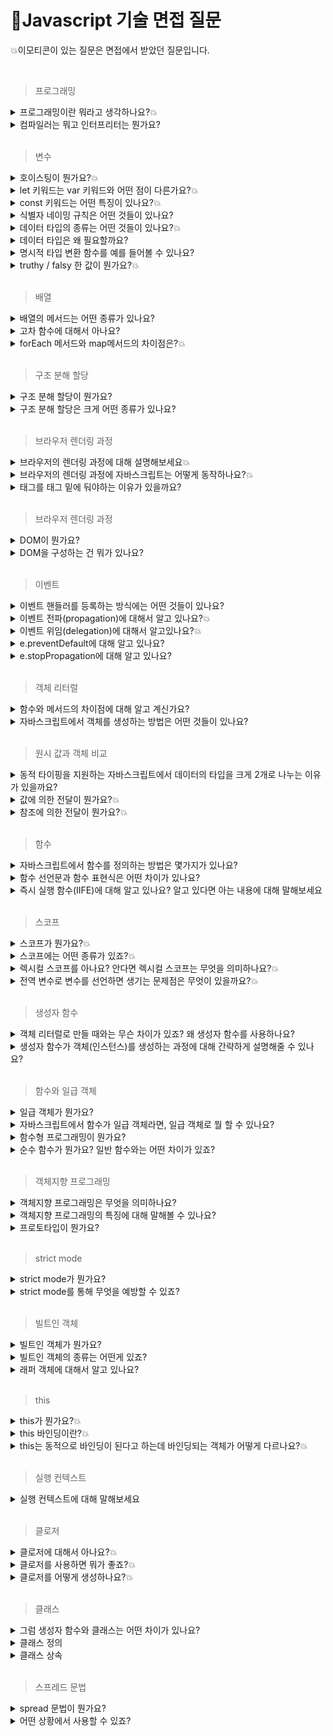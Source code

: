 # 🙋‍Javascript 기술 면접 질문

💥이모티콘이 있는 질문은 면접에서 받았던 질문입니다.

<br>

> 프로그래밍

<details>
<summary>프로그래밍이란 뭐라고 생각하나요?💥</summary>
<div markdown="1">
프로그래밍이란 구현하고자 하는 요구사항을 컴퓨터가 이해할 수 있도록 정확하고 상세하게 요구를 설명하는 작업입니다.
</div>
</details>

<details>
<summary>컴파일러는 뭐고 인터프리터는 뭔가요?</summary>
<div markdown="1">
답변을 적어주세요
</div>
</details>

<br>

> 변수

<details>
<summary>호이스팅이 뭔가요?💥</summary>
<div markdown="1">
답변을 적어주세요
</div>
</details>

<details>
<summary>let 키워드는 var 키워드와 어떤 점이 다른가요?💥</summary>
<div markdown="1">
답변을 적어주세요
</div>
</details>

<details>
<summary>const 키워드는 어떤 특징이 있나요?💥</summary>
<div markdown="1">
1. 선언과 초기화<br>
const 키워드로 선언한 변수는 선언과 동시에 초기화가 이루어져야 합니다.<br><br>
2. 재할당 금지<br>
var 또는 let 키워드로 선언한 변수는 재할당이 자유로우나 const 키워드로 선언한 변수는 재할당이 안됩니다.<br><br>
3. 상수(변하지 않는 변수)<br>
const로 선언한 변수에 원시 값을 할당한 경우 변수 값을 변경할 수 없습니다.<br>
원시 값은 변경 불가능한 값이기 때문입니다. 이러한 특징을 사용하여 상수로 표현합니다.<br>
</div>
</details>

<details>
<summary>식별자 네이밍 규칙은 어떤 것들이 있나요?</summary>
<div markdown="1">
답변을 적어주세요
</div>
</details>

<details>
<summary>데이터 타입의 종류는 어떤 것들이 있나요?💥</summary>
<div markdown="1">
원시 타입과 객체 타입이 있습니다. 원시 타입으로는 string(문자), Boolean(참과 거짓), number(숫자), null(의도적으로 값이 없음), undefined(값이 할당되지 않음), symbol(유일무이한 값), BigInt(아주 큰 정수)가 있습니다. 원시 타입을 제외한 모든 것은 다 객체 타입입니다. 배열, 함수, 객체가 있습니다. 이러한 데이터 타입은 자바스크립트에서 사용되며, 각각 다른 특징과 용도로 쓰이고 있습니다. 원시 타입은 값에 의한 전달로 동작하고, 객체 타입은 참조에 의한 전달로 동작합니다.
</div>
</details>

<details>
<summary>데이터 타입은 왜 필요할까요?</summary>
<div markdown="1">
1. 값을 저장할때 확보해야하는 메모리 공간의 크기를 결정하기 위해 필요합니다.<br>
2. 값을 참조할 때 읽어들여야 하는 메모리 공간의 크기를 결정하기 위해 필요합니다.<br>
3. 메모리에서 읽어들인 2진수를 어떻게 해석해야 할지 결정하기 위해 필요합니다.<br>
  <br>
  <details>
  <summary>보충 설명</summary>
<div markdown="1">
1.값을 저장할때 확보해야 하는 메모리 공간의 크기를 결정하기 위해 필요합니다. <br>
a라는 이름으로 공간을 만들었습니다. a공간에 2진수 형태로 데이터를 저장합니다.
이 과정에서 우리가 직접 얼마의 메모리 공간을 확보해야하는지 명시해주지 않아도 됩니다.
자바스크립트 엔진은 데이터 타입에 따라 알맞은 크기의 메모리 공간을 확보해주기 때문입니다.<br>
<br>
2.값을 참조할때 읽어들여야 하는 메모리 공간의 크기를 결정하기 위해 필요합니다.<br>
a변수를 통해 50이라는 값이 저장되어 있는 메모리 공간을 찾아갈 수 있습니다. 이때 값을
참조하기 위해서는 한번에 읽어들여할 메모리 크기를 알아야 합니다. a변수의 경우, 저장되어 있는 값이
숫자타입이므로 8바이트 단위로 읽지 않으면 원하는 값을 얻어낼 수 없습니다.
그렇다면 컴퓨터는 어떻게 한 번에 읽어들일 메모리의 크기를 알아낼 수 있을까요?
자바스크립트 엔진은 a 변수에 숫자타입의 값이 할당되어있기 때문에 a변수를 숫자타입으로 인식합니다.
숫자 타입은 8바이트 단위로 저장되므로 a변수를 참조하면 8바이트 단위로 메모리를 읽어들여 값을 얻어낼수 있습니다.
이처럼 어떤 데이터를 참조하는 과정에서 얼마의 메모리 공간을 읽어 들일지 알기 위해 데이터타입이 필요합니다.
<br>
  <br>
3.메모리에서 읽어들인 2진수를 어떻게 해석해야 할지 결정하기 위해 필요합니다.<br>
a변수 값을 사용할려고 가져왔더니 2진수 형태로 저장되어 있습니다.
이는 숫자일수도 있고 문자일수도 있습니다. 이때 2진수를 어떻게 해석할지 결정하는 방법으로
데이터 타입이 쓰입니다.</div>
  </details>
  
</div>
</details>

<details>
<summary>명시적 타입 변환 함수를 예를 들어볼 수 있나요?</summary>
<div markdown="1">
답변을 적어주세요
</div>
</details>

<details>
<summary>truthy / falsy 한 값이 뭔가요?💥</summary>
<div markdown="1">
turthy 값은 참으로 평가되는 값으로 true, 빈배열, 빈객체, 1 등이 있으며, falsy 값은 거짓으로 평가되는 값으로 false, undefined, null, 0, -0이 있습니다.
</div>
</details>

<br>

> 배열

<details>
<summary>배열의 메서드는 어떤 종류가 있나요?</summary>
<div markdown="1">
답변을 적어주세요
</div>
</details>

<details>
<summary>고차 함수에 대해서 아나요?</summary>
<div markdown="1">
답변을 적어주세요
</div>
</details>

<details>
<summary>forEach 메서드와 map메서드의 차이점은?💥</summary>
<div markdown="1">
forEach 는 별도의 반환값이 없이 배열 원소를 처음부터 끝까지 순회하는 메서드이며, map은 새 배열을 반환한다는 점에 차이가 있습니다.
</div>
</details>

<br>

> 구조 분해 할당

<details>
<summary>구조 분해 할당이 뭔가요?</summary>
<div markdown="1">
답변을 적어주세요
</div>
</details>

<details>
<summary>구조 분해 할당은 크게 어떤 종류가 있나요?</summary>
<div markdown="1">
답변을 적어주세요
</div>
</details>

<br>

> 브라우저 렌더링 과정

<details>
<summary>브라우저의 렌더링 과정에 대해 설명해보세요💥</summary>
<div markdown="1">
0. 서버에 필요한 리소스를 요청합니다. 서버는 브라우저에게 필요한 HTML을 보내줍니다.<br>
1. HTML 파일을 받은 브라우저는 파싱하며 DOM트리를 생성합니다.<br>
2. HTML을 읽는 중 CSS 요청이 발생하면 CSS 파일을 받아와 CSSOM 트리를 생성합니다.<br>
3. JavaScript 코드를 만나면 HTML 파싱을 중단하고 제어권한을 JavaScript 엔진에게 넘깁니다. JavaScript 코드를 파싱하고 실행합니다.<br>
4. DOM 트리와 CSSOM 트리를 결합하여 렌더 트리(Render Tree)를 생성합니다. 렌더 트리는 화면에 실제로 표시될 요소들로 구성됩니다.<br>
5. 렌더 트리의 각 노드에 대해 위치와 크기를 계산하는 레이아웃(Layout) 단계가 발생합니다.<br>
6. 레이아웃 단계에서 계산된 위치와 크기를 실제 픽셀로 변환하여 화면에 출력합니다. 이를 페인트(Paint)라고 합니다.<br>
7. Composition 단계에서는 레이아웃과 페인트를 수행하지 않고 레이어의 합성만 실행합니다. 이 단계에서는 transform, opacity와 같은 요소들이 처리됩니다.이러한 과정을 통해 HTML, CSS, JavaScript를 조합하여 브라우저에서 웹 페이지를 렌더링하고 화면에 표시됩니다.<br>
<br>
***리플로우와 리페인트가 무엇인가요? <br>
HTML의 레이아웃이 변경될 경우 레이아웃 단계에서 렌더트리가 재생성되어 리플로우가 실행됩니다.
레이아웃과 관련없는 스타일이 변경될 경우에는 체인트 단계가 다시 실행되어 리페인트가 실행됩니다.
</div>
</details>

<details>
<summary>브라우저의 렌더링 과정에 자바스크립트는 어떻게 동작하나요?💥</summary>
<div markdown="1">
답변을 적어주세요
</div>
</details>

<details>
<summary>
<script></script> 태그를 <body></body> 태그 밑에 둬야하는 이유가 있을까요? </summary>
<div markdown="1">
HTML 파서는 script 태그를 만나면 파싱을 멈추고 스크립트 파일을 읽기 때문에 HTML 코드 중간에 script 태그가 있으면 무거운 JavaScript 코드를 불러오고 실행하느라 DOM 생성이 지연됩니다.
DOM 생성이 지연되면 브라우저 렌더링에 방해가 되므로 미완성 화면이 오래 유지될 수 있습니다.
따라서 script 태그는 HTML 코드를 모두 작성 후 body 태그 닫기 직전에 작성하는 것이 좋습니다.
</div>
</details>

<br>

> 브라우저 렌더링 과정

<details>
<summary>DOM이 뭔가요?</summary>
<div markdown="1">
답변을 적어주세요
</div>
</details>

<details>
<summary>DOM을 구성하는 건 뭐가 있나요? </summary>
<div markdown="1">
답변을 적어주세요
</div>
</details>

<br>

> 이벤트

<details>
<summary>이벤트 핸들러를 등록하는 방식에는 어떤 것들이 있나요?</summary>
<div markdown="1">
답변을 적어주세요
</div>
</details>

<details>
<summary>이벤트 전파(propagation)에 대해서 알고 있나요?💥</summary>
<div markdown="1">
답변을 적어주세요
</div>
</details>

<details>
<summary>이벤트 위임(delegation)에 대해서 알고있나요?💥</summary>
<div markdown="1">
여러 개의 이벤트 리스너를 등록하지 않고 상위 요소에 하나의 이벤트 리스너만 등록하는 것을 이벤트 위임이라고 합니다. 여러개의 자식 엘리먼트 이벤트 관리하기,  동적 엘리먼트에 대한 이벤트 관리하기일 때 사용할 수 있습니다.
 <br> <br>
  <details>
  <summary>보충 설명</summary>

```jsx
이벤트위임을 사용하기 전
<ul>
  <li>1</li>
  <li>2</li>
  <li>3</li>
  <li>4</li>
  <li>5</li>
  <li>6</li>
</ul>

<script>
      const li = document.querySelectorAll("li");
      li.forEach((li) => {
        li.addEventListener("click", () => {
          li.classList.add("selected");
        });
      });
</script>
```

요소에 개별적으로 이벤트 리스너를 등록하고 있습니다. 이는 동일한 동작을 수행하는 요소에게 이벤트 리스너를 여러 번 중복해서 등록하는 것입니다. 여러개의 이벤트 리스너를 등록하는 경우, 각 요소에 대해 별도의 리스너를 등록하므로 메모리 사용량이 증가하고 많은 요소에 대한 이벤트 처리가 필요할 때 성능 저하가 일어날 수 있습니다. 또한 요소가 동적으로 추가 또는 제거되는 경우, 각각의 이벤트 리스너를 새로 등록하거나 제거해야하는 번거로움이 발생 할 수 있습니다.

```jsx
이벤트 위임을 사용한 예
      const ul = document.querySelector("ul");
      ul.addEventListener("click", (event) => {
        if (event.target.tagName == "LI") {
          event.target.classList.add("selected");
        }
      });
```

이벤트 위임을 사용한 예시는 상위 요소에 하나의 이벤트 리스너를 등록하여 모든 자식 요소의 이벤트를 처리합니다. 이벤트 위임을 사용하면 동적으로 생성되는 요소에 대해서도 이벤트 처리를 보장할 수 있으며, 이벤트 리스너의 중복 등록 문제를 피할 수 있습니다.

<div markdown="1">
</div>
  </details>
  
</div>
</details>

<details>
<summary>e.preventDefault에 대해 알고 있나요?</summary>
<div markdown="1">
e.preventDefault()는 메서드는 브라우저의 기본 동작을 중단시키는 역할을 합니다. 폼 제출 시 페이지를 새로고침하는 기본 동작을 중단시킵니다. 이를 통해 JavaScript 코드에서 추가적인 처리를 수행하거나 AJAX를 통해 비동기적으로 데이터를 전송할 수 있습니다.
</div>
</details>

<details>
<summary>e.stopPropagation에 대해 알고 있나요?</summary>
<div markdown="1">
답변을 적어주세요
</div>
</details>

<br>

> 객체 리터럴

<details>
<summary>함수와 메서드의 차이점에 대해 알고 계신가요?</summary>
<div markdown="1">
답변을 적어주세요
</div>
</details>

<details>
<summary>자바스크립트에서 객체를 생성하는 방법은 어떤 것들이 있나요? </summary>
<div markdown="1">
프로토타입 기밥 객체 지향언어라서 다양한 객체 생성 방법을 지원합니다.<br>
- 객체 리터럴 `const obj = {}`<br>
- 생성자 함수<br>
- 클래스(ES6)<br>
- Object.create() 메서드<br>

  <br>
  <details>
  <summary>보충 설명</summary>
<div markdown="1">
  - 객체 리터럴 예시<br>
  
  ```jsx
const person = {
name: "John",
age: 30,
occupation: "Developer"
};
  ```
<br>
  - 생성자 함수 예시<br>
  
  ```jsx
//1번
function Person(name, age, occupation) {
  this.name = name;
  this.age = age;
  this.occupation = occupation;
}

const person = new Person("John", 30, "Developer");

//2번
var day = new Date(); // new 연산자를 사용하여 Date 타입의 객체를 생성함.
document.write("올해는 " + day.getFullYear() + "년입니다.");

````
<br>
- 클래스 예시<br>

 ``` jsx
class Person {
  constructor(name, age, occupation) {
    this.name = name;
    this.age = age;
    this.occupation = occupation;
  }
}

const person = new Person("John", 30, "Developer");
````

<br>
- Object.create() 메서드 예시<br>
  
  ```jsx
const personPrototype = {
  sayHello: function() {
    console.log("Hello!");
  }
};

const person = Object.create(personPrototype);
person.name = "John";
person.age = 30;
person.occupation = "Developer";

````



</div>
</details>


</div>
</details>

<br>

> 원시 값과 객체 비교

<details>
<summary>동적 타이핑을 지원하는 자바스크립트에서 데이터의 타입을 크게 2개로 나누는 이유가 있을까요?</summary>
<div markdown="1">
답변을 적어주세요
</div>
</details>

<details>
<summary>값에 의한 전달이 뭔가요?💥</summary>
<div markdown="1">
값에 의한 전달은 원시 타입 메모리의 복사 방법입니다. 메모리에 저장된 값 100을 복사해서 다른 메모리 주소에 100(실제로는 2진수형태)을 저장하는 것을 말합니다.
</div>
</details>

<details>
<summary>참조에 의한 전달이 뭔가요?💥</summary>
<div markdown="1">
참조에 의한 전달은 객체 타입에서 복사하는 방법입니다. 메모리에 저장된 값이 아닌 100이 저장되어있는 메모리 주소를 복사해 다른 메모리에 저장되는 방식입니다.
</div>
</details>

<br>

> 함수

<details>
<summary>자바스크립트에서 함수를 정의하는 방법은 몇가지가 있나요?</summary>
<div markdown="1">
답변을 적어주세요
</div>
</details>

<details>
<summary>함수 선언문과 함수 표현식은 어떤 차이가 있나요? </summary>
<div markdown="1">
답변을 적어주세요
</div>
</details>

<details>
<summary>즉시 실행 함수(IIFE)에 대해 알고 있나요? 알고 있다면 아는 내용에 대해 말해보세요</summary>
<div markdown="1">
답변을 적어주세요
</div>
</details>

<br>

> 스코프

<details>
<summary>스코프가 뭔가요?💥</summary>
<div markdown="1">
스코프에는 전역스코프와, 지역스코프가 있습니다. 전역 스코프(Global Scope)는 말 그대로 전역에 선언되어있어 어느 곳에서든지 해당 변수에 접근할 수 있다는 의미이며 지역 스코프(Local Scope)는 해당 지역에서만 접근할 수 있어 지역을 벗어난 곳에선 접근할 수 없다는 의미입니다. 지역스코프의 예로 함수스코프가 있습니다.
</div>
</details>

<details>
<summary>스코프에는 어떤 종류가 있죠?💥</summary>
<div markdown="1">
스코프에는 전역스코프와, 지역스코프가 있습니다. 전역 스코프(Global Scope)는 말 그대로 전역에 선언되어있어 어느 곳에서든지 해당 변수에 접근할 수 있다는 의미이며 지역 스코프(Local Scope)는 해당 지역에서만 접근할 수 있어 지역을 벗어난 곳에선 접근할 수 없다는 의미입니다. 지역스코프의 예로 함수스코프가 있습니다.
</div>
</details>

<details>
<summary>렉시컬 스코프를 아나요? 안다면 렉시컬 스코프는 무엇을 의미하나요?💥</summary>
<div markdown="1">
답변을 적어주세요
</div>
</details>

<details>
<summary>전역 변수로 변수를 선언하면 생기는 문제점은 무엇이 있을까요?💥</summary>
<div markdown="1">
답변을 적어주세요
</div>
</details>

<br>

> 생성자 함수

<details>
<summary>객체 리터럴로 만들 때와는 무슨 차이가 있죠? 왜 생성자 함수를 사용하나요?</summary>
<div markdown="1">
답변을 적어주세요
</div>
</details>

<details>
<summary>생성자 함수가 객체(인스턴스)를 생성하는 과정에 대해 간략하게 설명해줄 수 있나요?</summary>
<div markdown="1">

```jsx
//1.생성자 함수 선언
function User(name) {
// this = { }  3. 빈 객체가 암시적으로 만들어짐

//4. 새로운 프로퍼티를 this에 추가함
[this.name](http://this.name/) = name;
this.isAdmin = false;

// return this; 5. this가 암시적으로 반환됨
}

let user = new User("쿠마") //2.인스턴스 생성
````

</div>
</details>

<br>

> 함수와 일급 객체

<details>
<summary>일급 객체가 뭔가요?</summary>
<div markdown="1">
답변을 적어주세요
</div>
</details>

<details>
<summary>자바스크립트에서 함수가 일급 객체라면, 일급 객체로 뭘 할 수 있나요?</summary>
<div markdown="1">
1. 변수에 할당할 수 있습니다: 함수는 변수에 할당되어 저장될 수 있습니다. 변수를 통해 함수를 참조하고 호출할 수 있습니다.<br><br>
2. 매개변수로 전달할 수 있습니다: 함수는 다른 함수의 매개변수로 전달될 수 있습니다. 이를 통해 함수를 콜백으로 사용하거나, 동적으로 함수를 생성하고 조작할 수 있습니다.<br><br>
3. 반환값으로 사용할 수 있습니다: 함수는 다른 함수의 반환값으로 사용될 수 있습니다. 이를 통해 함수가 다른 함수에 필요한 동작을 정의하고 반환하거나, 함수를 조합하여 더 복잡한 동작을 구성할 수 있습니다.<br><br>
이러한 특징을 통해 함수를 값처럼 다룰 수 있고, 함수를 조합하고 활용하여 유연하고 강력한 동작을 구현할 수 있습니다. 함수형 프로그래밍 패러다임에서는 이러한 특징을 기반으로 데이터와 동작을 분리하여 코드의 재사용성과 가독성을 높이는 등의 장점을 제공합니다.
</div>
</details>

<details>
<summary>함수형 프로그래밍이 뭔가요?</summary>
<div markdown="1">
답변을 적어주세요
</div>
</details>

<details>
<summary>순수 함수가 뭔가요? 일반 함수와는 어떤 차이가 있죠?</summary>
<div markdown="1">
답변을 적어주세요
</div>
</details>

<br>

> 객체지향 프로그래밍

<details>
<summary>객체지향 프로그래밍은 무엇을 의미하나요?</summary>
<div markdown="1">
객체지향 프로그래밍은 프로그램을 작은 독립적인 객체로 나누고, 이들을 상호작용시켜 큰 프로그램을 구축하는 개발 방법입니다. 레고 블록의 조립과 같이 필요한 기능을 수행하는 객체들을 조합하여 프로그램을 구성합니다. 객체들은 데이터와 그를 다루는 방법(메서드)을 포함하며, 이들은 상호작용하면서 프로그램이 실행됩니다. 객체지향 프로그래밍은 코드의 재사용성과 유지 보수의 편의성을 높여줍니다.
</div>
</details>

<details>
<summary>객체지향 프로그래밍의 특징에 대해 말해볼 수 있나요?</summary>
<div markdown="1">
답변을 적어주세요
</div>
</details>

<details>
<summary>프로토타입이 뭔가요?</summary>
<div markdown="1">
답변을 적어주세요
</div>
</details>

<br>

> strict mode

<details>
<summary>strict mode가 뭔가요? </summary>
<div markdown="1">
오타나 문법 지식의 미비로 인한 실수를 줄여 안정적인 코드를 생산하기 위해 ES5에 추가된 모드입니다.
</div>
</details>

<details>
<summary>strict mode를 통해 무엇을 예방할 수 있죠? </summary>
<div markdown="1">
답변을 적어주세요
</div>
</details>

<br>

> 빌트인 객체

<details>
<summary>빌트인 객체가 뭔가요?</summary>
<div markdown="1">
개발자가 모든 기능을 구현하지 않고, 편하게 개발할 수 있도록 자바스크립트에서 기본적으로 제공하는 객체입니다.

Object, String, Number, Boolean, Symbol, Date, Math, RegExp, Array, Map/Set, WeakMap/WeakSet, Function, Promise, Reflect, Proxy, JSON, Error 등 40여개 표준 빌트인 객체가 있습니다.
</div>
</details>

<details>
<summary>빌트인 객체의 종류는 어떤게 있죠?</summary>
<div markdown="1">
답변을 적어주세요
</div>
</details>

<details>
<summary>래퍼 객체에 대해서 알고 있나요?</summary>
<div markdown="1">
답변을 적어주세요
</div>
</details>

<br>

> this

<details>
<summary>this가 뭔가요?💥</summary>
<div markdown="1">
답변을 적어주세요
</div>
</details>

<details>
<summary>this 바인딩이란?💥</summary>
<div markdown="1">
답변을 적어주세요
</div>
</details>

<details>
<summary>this는 동적으로 바인딩이 된다고 하는데 바인딩되는 객체가 어떻게 다르나요?💥</summary>
<div markdown="1">
답변을 적어주세요
</div>
</details>

<br>

> 실행 컨텍스트

<details>
<summary>실행 컨텍스트에 대해 말해보세요</summary>
<div markdown="1">
답변을 적어주세요
</div>
</details>

<br>

> 클로저

<details>
<summary>클로저에 대해서 아나요?💥</summary>
<div markdown="1">
답변을 적어주세요
</div>
</details>

<details>
<summary>클로저를 사용하면 뭐가 좋죠?💥</summary>
<div markdown="1">
답변을 적어주세요
</div>
</details>

<details>
<summary>클로저를 어떻게 생성하나요?💥</summary>
<div markdown="1">
답변을 적어주세요
</div>
</details>

<br>

> 클래스

<details>
<summary>그럼 생성자 함수와 클래스는 어떤 차이가 있나요?</summary>
<div markdown="1">
답변을 적어주세요
</div>
</details>

<details>
<summary>클래스 정의</summary>
<div markdown="1">
답변을 적어주세요
</div>
</details>

<details>
<summary>클래스 상속</summary>
<div markdown="1">
답변을 적어주세요
</div>
</details>

<br>

> 스프레드 문법

<details>
<summary>spread 문법이 뭔가요?</summary>
<div markdown="1">
답변을 적어주세요
</div>
</details>

<details>
<summary>어떤 상황에서 사용할 수 있죠?</summary>
<div markdown="1">
답변을 적어주세요
</div>
</details>
